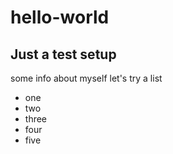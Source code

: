# hello-world

## Just a test setup

some info about myself
let's try a list

- one
- two
- three
- four
- five